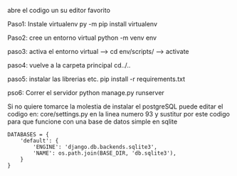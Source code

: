 abre el codigo un su editor favorito

Paso1: Instale virtualenv
py -m pip install virtualenv

Paso2: cree un entorno virtual
python -m venv env

paso3: activa el entorno virtual
--> cd env/scripts/
--> activate

paso4: vuelve a la carpeta principal
cd../..

paso5: instalar las librerias etc.
pip install -r requirements.txt

pso6: Correr el servidor
python manage.py runserver


Si no quiere tomarce la molestia de instalar el postgreSQL puede editar el codigo en:
core/settings.py
en la linea numero 93 y sustitur por este codigo para que funcione con una base de datos simple en sqlite

    DATABASES = {
        'default': {
            'ENGINE': 'django.db.backends.sqlite3',
            'NAME': os.path.join(BASE_DIR, 'db.sqlite3'),
        }
    }





